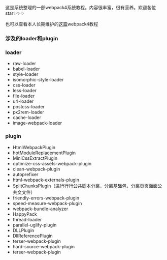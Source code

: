 <!--
 * @Descripttion: 
 * @version: 1.0.0
 * @Author: jimmiezhou
 * @Date: 2019-11-25 08:59:14
 * @LastEditors  : jimmiezhou
 * @LastEditTime : 2019-12-23 23:04:22
 -->

这是系统整理的一部webpack4系统教程。内容很丰富，很有营养。欢迎各位star✨✨✨

也可以查看本人长期维护的[这篇](https://github.com/JimmieZhou/my-webpack)webpack4教程

### 涉及的loader和plugin

### loader
- raw-loader
- babel-loader
- style-loader
- isomorphic-style-loader
- css-loader
- less-loader
- file-loader
- url-loader
- postcss-loader
- px2rem-loader
- cache-loader
- image-webpack-loader


### plugin
- HtmlWebpackPlugin
- hotModuleReplacementPlugin
- MiniCssExtractPlugin
- optimize-css-assets-webpack-plugin
- clean-webpack-plugin
- autoprefixer
- html-webpack-externals-plugin
- SplitChunksPlugin（进⾏行行公共脚本分离，分离基础包，分离⻚页⾯面公共⽂文件）
- friendly-errors-webpack-plugin
- speed-measure-webpack-plugin
- webpack-bundle-analyzer
- HappyPack
- thread-loader
- parallel-uglify-plugin
- DLLPlugin
- DllReferencePlugin
- terser-webpack-plugin
- hard-source-webpack-plugin
- terser-webpack-plugin
